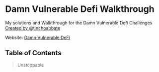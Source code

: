# Damn Vulnerable Defi Walkthrough

My solutions and Walkthrough for the Damn Vulnerable Defi Challenges [Created by @tinchoabbate](https://twitter.com/tinchoabbate)

Website: [Damn Vulnerable DeFi](https://www.damnvulnerabledefi.xyz/)

## Table of Contents

> Unstoppable
